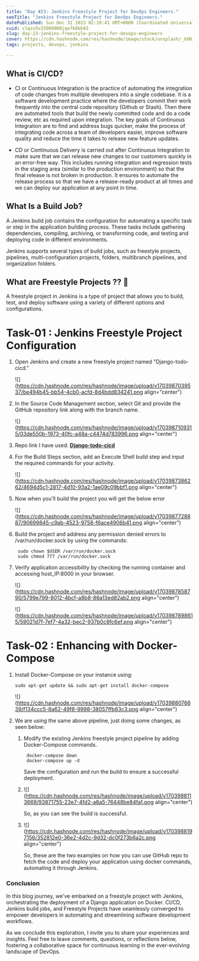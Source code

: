 ```yaml
---
title: "Day #23: Jenkins Freestyle Project for DevOps Engineers."
seoTitle: "Jenkins Freestyle Project for DevOps Engineers."
datePublished: Sun Dec 31 2023 02:19:41 GMT+0000 (Coordinated Universal Time)
cuid: clqsv5v25000008jqe7k6bb43
slug: day-23-jenkins-freestyle-project-for-devops-engineers
cover: https://cdn.hashnode.com/res/hashnode/image/stock/unsplash/_XXNjSziZuA/upload/cc46a914c0efc983b893c01c3cda568f.jpeg
tags: projects, devops, jenkins

---
```


## What is CI/CD?

* CI or Continuous Integration is the practice of automating the integration of code changes from multiple developers into a single codebase. It is a software development practice where the developers commit their work frequently into the central code repository (Github or Stash). Then there are automated tools that build the newly committed code and do a code review, etc as required upon integration. The key goals of Continuous Integration are to find and address bugs quicker, make the process of integrating code across a team of developers easier, improve software quality and reduce the time it takes to release new feature updates.
    
* CD or Continuous Delivery is carried out after Continuous Integration to make sure that we can release new changes to our customers quickly in an error-free way. This includes running integration and regression tests in the staging area (similar to the production environment) so that the final release is not broken in production. It ensures to automate the release process so that we have a release-ready product at all times and we can deploy our application at any point in time.
    

## What Is a Build Job?

A Jenkins build job contains the configuration for automating a specific task or step in the application building process. These tasks include gathering dependencies, compiling, archiving, or transforming code, and testing and deploying code in different environments.

Jenkins supports several types of build jobs, such as freestyle projects, pipelines, multi-configuration projects, folders, multibranch pipelines, and organization folders.

## What are Freestyle Projects ?? 🤔

A freestyle project in Jenkins is a type of project that allows you to build, test, and deploy software using a variety of different options and configurations.

# Task-01 : **Jenkins Freestyle Project Configuration**

1. Open Jenkins and create a new freestyle project named "Django-todo-cicd."
    
    ![](https://cdn.hashnode.com/res/hashnode/image/upload/v1703987039537/be494b45-bb54-4cb0-acfd-8d4bdd834241.png align="center")
    
2. In the Source Code Management section, select Git and provide the GitHub repository link along with the branch name.
    
    ![](https://cdn.hashnode.com/res/hashnode/image/upload/v1703987109315/03de550b-1973-40fc-a48a-c4474d783996.png align="center")
    
3. Repo link I have used: [**Django-todo-cicd**](https://github.com/theshubhamgour/django-todo-cicd.git)
    
4. For the Build Steps section, add an Execute Shell build step and input the required commands for your activity.
    
    ![](https://cdn.hashnode.com/res/hashnode/image/upload/v1703987386262/4694d5c1-2817-4d10-93a2-1ae09c09bbf1.png align="center")
    
5. Now when you'll build the project you will get the below error
    
    ![](https://cdn.hashnode.com/res/hashnode/image/upload/v1703987728887/90699845-c9ab-4523-9758-f6ace4906b41.png align="center")
    
6. Build the project and address any permission denied errors to /var/run/docker.sock by using the commands:
    
    ```abap
     sudo chown $USER /var/run/docker.sock
     sudo chmod 777 /var/run/docker.sock
    ```
    
7. Verify application accessibility by checking the running container and accessing host\_IP:8000 in your browser.
    
    ![](https://cdn.hashnode.com/res/hashnode/image/upload/v1703987858790/5799e799-8012-4bcf-a8b8-86a13ed82ab2.png align="center")
    
    ![](https://cdn.hashnode.com/res/hashnode/image/upload/v1703987898615/59021d7f-7ef7-4a32-bec2-937b0c8fc6ef.png align="center")
    

# Task-02 : **Enhancing with Docker-Compose**

1. Install Docker-Compose on your instance using:
    
    ```abap
    sudo apt-get update && sudo apt-get install docker-compose
    ```
    
    ![](https://cdn.hashnode.com/res/hashnode/image/upload/v1703988076639/f134ccc5-8a62-49f8-9998-38057ffb63c3.png align="center")
    
2. We are using the same above pipeline, just doing some changes, as seen below:
    
    1. Modify the existing Jenkins freestyle project pipeline by adding Docker-Compose commands.
        
        ```abap
         docker-compose down
         docker-compose up -d
        ```
        
        Save the configuration and run the build to ensure a successful deployment.
        
    2. ![](https://cdn.hashnode.com/res/hashnode/image/upload/v1703988113669/93871755-23e7-4fd2-a8a5-76448be84fa1.png align="center")
        
        So, as you can see the build is successful.
        
    3. ![](https://cdn.hashnode.com/res/hashnode/image/upload/v1703988197156/352812e0-36e2-4d2c-9d32-dc0f273b6a2c.png align="center")
        
        So, these are the two examples on how you can use GitHub repo to fetch the code and deploy your application using docker commands, automating it through Jenkins.
        

### **Conclusion**

In this blog journey, we've embarked on a freestyle project with Jenkins, orchestrating the deployment of a Django application on Docker. CI/CD, Jenkins build jobs, and Freestyle Projects have seamlessly converged to empower developers in automating and streamlining software development workflows.

As we conclude this exploration, I invite you to share your experiences and insights. Feel free to leave comments, questions, or reflections below, fostering a collaborative space for continuous learning in the ever-evolving landscape of DevOps.